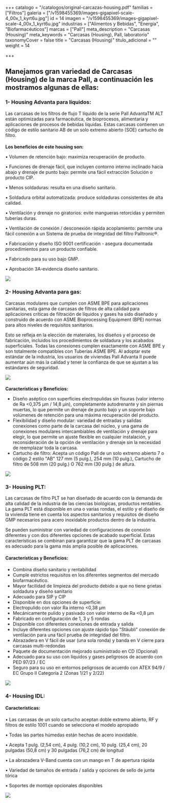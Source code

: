 +++
catalogo = "/catalogos/original-carcazas-housing.pdf"
familias = ["Filtros"]
galeria = ["/v1598455369/images-gigapixel-scale-4_00x_1_kyrt6u.jpg"]
id = 14
imagen = "/v1598455369/images-gigapixel-scale-4_00x_1_kyrt6u.jpg"
industrias = ["Alimentos y Bebidas", "Energía", "Biofarmacéuticos"]
marcas = ["Pall"]
meta_description = "Carcasas (Housing)"
meta_keywords = "Carcasas (Housing), Pall, laboratorio"
taxonomyCover = false
title = "Carcasas (Housing)"
titulo_adicional = ""
weight = 14

+++
## Manejamos gran variedad de Carcasas (Housing) de la marca Pall, a continuación les mostramos algunas de ellas:

### **1- Housing Advanta para líquidos:**

Las carcasas de los filtros de flujo T líquido de la serie Pall AdvantaTM ALT están optimizadas para farmacéutica, de bioprocesos, alimentaria y aplicaciones de procesos de bebidas líquidas. Estas carcasas contienen un código de estilo sanitario AB de un solo extremo abierto (SOE) cartucho de filtro.

#### 

**Los beneficios de este housing son:**

• Volumen de retención bajo: maximiza recuperación de producto.

• Funciones de drenaje fácil, que incluyen contorno interno inclinado hacia abajo y drenaje de punto bajo: permite una fácil extracción Solución o producto CIP.

• Menos soldaduras: resulta en una diseño sanitario.

• Soldadura orbital automatizada: produce soldaduras consistentes de alta calidad.

• Ventilación y drenaje no giratorios: evite mangueras retorcidas y permiten tuberías duras.

• Ventilación de conexión / desconexión rápida acoplamiento: permite una fácil conexión a un Sistema de prueba de integridad del filtro Palltronic®.

• Fabricación y diseño ISO 9001 certificación - asegura documentada procedimientos para un producto confiable.

• Fabricado para su uso bajo GMP.

• Aprobación 3A-evidencia diseño sanitario.

![](https://res.cloudinary.com/novatec/v1598454612/descarga_1_-gigapixel-scale-4_00x_c82mbh.jpg)

### **2- Housing Advanta para gas:**

Carcasas modulares que cumplen con ASME BPE para aplicaciones sanitarias, esta gama de carcasas de filtros de alta calidad para aplicaciones críticas de filtración de líquidos y gases ha sido diseñado y construido de acuerdo con ASME Bioprocessing Equipment (BPE) normas para altos niveles de requisitos sanitarios.

Esto se refleja en la elección de materiales, los diseños y el proceso de fabricación, incluidos los procedimientos de soldadura y los acabados superficiales. Todas las conexiones cumplen exactamente con ASME BPE y son totalmente compatibles con Tuberías ASME BPE. Al adoptar este estándar de la industria, los usuarios de viviendas Pall Advanta II puede aumentar aún más la calidad y tener la confianza de que se ajustan a las estándares de seguridad.

![](https://res.cloudinary.com/novatec/v1598454995/housing_todos_rsao2m.png)

#### 

**Características y Beneficios:**

* Diseño aséptico con superficies electropulidas sin fisuras (valor interno de Ra <0,375 μm / 14,8 μin), completamente autodrenante y sin piernas muertas, lo que permite un drenaje de punto bajo y un soporte bajo volúmenes de retención para una máxima recuperación del producto.
* Flexibilidad y diseño modular: variedad de entradas y salidas conexiones como parte de la carcasa del núcleo, y una gama de conexiones modulares intercambiables de ventilación y drenaje para elegir, lo que permite un ajuste flexible en cualquier instalación, y reconsideración de la opción de ventilación y drenaje sin la necesidad de reemplazar toda la carcasa.
* Cartucho de filtro: Acepta un código Pall de un solo extremo abierto 7 o código 2 estilo "AB" 127 mm (5 pulg.), 254 mm (10 pulg.), Cartucho de filtro de 508 mm (20 pulg.) O 762 mm (30 pulg.) de altura.

![](https://res.cloudinary.com/novatec/v1598455139/housing_gas_u7ukl3.png)

### **3- Housing PLT:**

Las carcasas de filtro PLT se han diseñado de acuerdo con la demanda de alta calidad de la industria de las ciencias biológicas, productos rentables. La gama PLT está disponible en una o varias rondas, el estilo y el diseño de la vivienda tiene en cuenta los aspectos sanitarios y requisitos de diseño GMP necesarios para acero inoxidable productos dentro de la industria.

Se pueden suministrar con variedad de configuraciones de conexión diferentes y con dos diferentes opciones de acabado superficial. Estas características se combinan para garantizar que la gama PLT de carcasas es adecuado para la gama más amplia posible de aplicaciones.

#### **Características y Beneficios:**

* Combina diseño sanitario y rentabilidad
* Cumple estrictos requisitos en los diferentes segmentos del mercado biofarmacéutico.
* Mayor facilidad de limpieza del producto debido a que no tiene grietas soldadura y diseño sanitario
* Adecuado para SIP y CIP
* Disponible en dos opciones de superficie:
* Electropulido con valor Ra interno <0,38 µm
* Mecánicamente pulido y pasivado con valor interno de Ra <0,8 µm
* Fabricado en configuración de 1, 3 y 5 rondas
* Disponible con diferentes conexiones de entrada y salida
* Incluye diferentes opciones con ajuste rápido tipo "Stäubli" conexión de ventilación para una fácil prueba de integridad del filtro.
* Abrazadera en V fácil de usar (una sola ronda) y banda en V cierre para carcasas multi-redondas
* Paquete de documentación mejorado suministrado en CD (Opcional)
* Adecuado para su uso con líquidos y gases peligrosos de acuerdo con PED 97/23 / EC
* Seguro para su uso en entornos peligrosos de acuerdo con ATEX 94/9 / EC Grupo II Categoría 2 (Zonas 1/21 y 2/22)

![](https://res.cloudinary.com/novatec/v1598455802/Gas_Filter_Housings_Liquid_Filter_Housings_fhlpwe.jpg)

### **4- Housing IDL:**

#### **Características:**

• Las carcasas de un solo cartucho aceptan doble extremo abierto, RF y filtros de estilo 1001 cuando se selecciona el modelo apropiado

• Todas las partes húmedas están hechas de acero inoxidable.

• Acepta 1 pulg. (2,54 cm), 4 pulg. (10,2 cm), 10 pulg. (25,4 cm), 20 pulgadas (50,8 cm) y 30 pulgadas (76,2 cm) de longitud

• La abrazadera V-Band cuenta con un mango en T de apertura rápida

• Variedad de tamaños de entrada / salida y opciones de sello de junta tórica

• Soportes de montaje opcionales disponibles

![](https://res.cloudinary.com/novatec/v1598456153/IDL_housing_500x500_f30lfd.jpg)